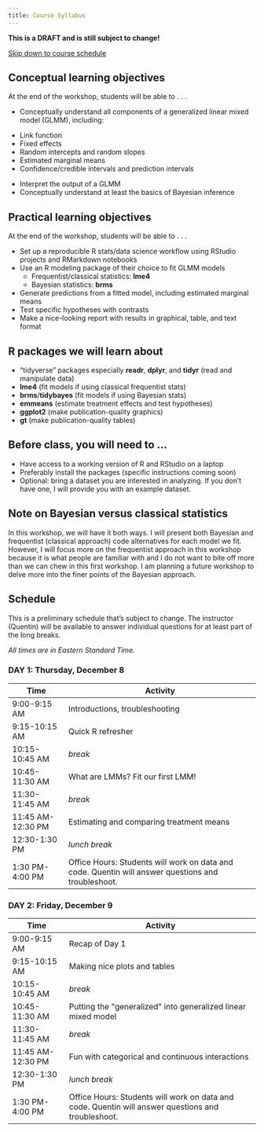 ```yaml
---
title: Course Syllabus
---
```


**This is a DRAFT and is still subject to change!**

[Skip down to course schedule](#Schedule)

## Conceptual learning objectives

At the end of the workshop, students will be able to . . . 

-	Conceptually understand all components of a generalized linear mixed model (GLMM), including: 
  +	Link function
  +	Fixed effects
  +	Random intercepts and random slopes
  +	Estimated marginal means
  +	Confidence/credible intervals and prediction intervals
-	Interpret the output of a GLMM
-	Conceptually understand at least the basics of Bayesian inference

## Practical learning objectives

At the end of the workshop, students will be able to . . .

- Set up a reproducible R stats/data science workflow using RStudio projects and RMarkdown notebooks
- Use an R modeling package of their choice to fit GLMM models
  +	Frequentist/classical statistics: **lme4**
  +	Bayesian statistics: **brms**
-	Generate predictions from a fitted model, including estimated marginal means
-	Test specific hypotheses with contrasts
-	Make a nice-looking report with results in graphical, table, and text format

## R packages we will learn about

-	“tidyverse” packages especially **readr**, **dplyr**, and **tidyr** (read and manipulate data)
-	**lme4** (fit models if using classical frequentist stats)
-	**brms**/**tidybayes** (fit models if using Bayesian stats)
-	**emmeans** (estimate treatment effects and test hypotheses)
-	**ggplot2** (make publication-quality graphics)
-	**gt** (make publication-quality tables)

## Before class, you will need to ...

-	Have access to a working version of R and RStudio on a laptop
-	Preferably install the packages (specific instructions coming soon)
-	Optional: bring a dataset you are interested in analyzing. If you don’t have one, I will provide you with an example dataset.

## Note on Bayesian versus classical statistics

In this workshop, we will have it both ways. I will present both Bayesian and frequentist (classical approach) code alternatives for each model we fit. However, I will focus more on the frequentist approach in this workshop because it is what people are familiar with and I do not want to bite off more than we can chew in this first workshop. I am planning a future workshop to delve more into the finer points of the Bayesian approach.

## Schedule

This is a preliminary schedule that’s subject to change. The instructor (Quentin) will be available to answer individual questions for at least part of the long breaks.

*All times are in Eastern Standard Time.*

### DAY 1: Thursday, December 8

Time                      | Activity
------------------------- | ----------------------------------------------------------
9:00-9:15 AM              | Introductions, troubleshooting
9:15-10:15 AM             | Quick R refresher
10:15-10:45 AM            | *break*
10:45-11:30 AM            | What are LMMs? Fit our first LMM!
11:30-11:45 AM            | *break*
11:45 AM-12:30 PM         | Estimating and comparing treatment means
12:30-1:30 PM             | *lunch break*
1:30 PM-4:00 PM           | Office Hours: Students will work on data and code. Quentin will answer questions and troubleshoot.

### DAY 2: Friday, December 9

Time                      | Activity
------------------------- | ----------------------------------------------------------
9:00-9:15 AM              | Recap of Day 1
9:15-10:15 AM             | Making nice plots and tables
10:15-10:45 AM            | *break*
10:45-11:30 AM            | Putting the "generalized" into generalized linear mixed model
11:30-11:45 AM            | *break*
11:45 AM-12:30 PM         | Fun with categorical and continuous interactions
12:30-1:30 PM             | *lunch break*
1:30 PM-4:00 PM           | Office Hours: Students will work on data and code. Quentin will answer questions and troubleshoot.